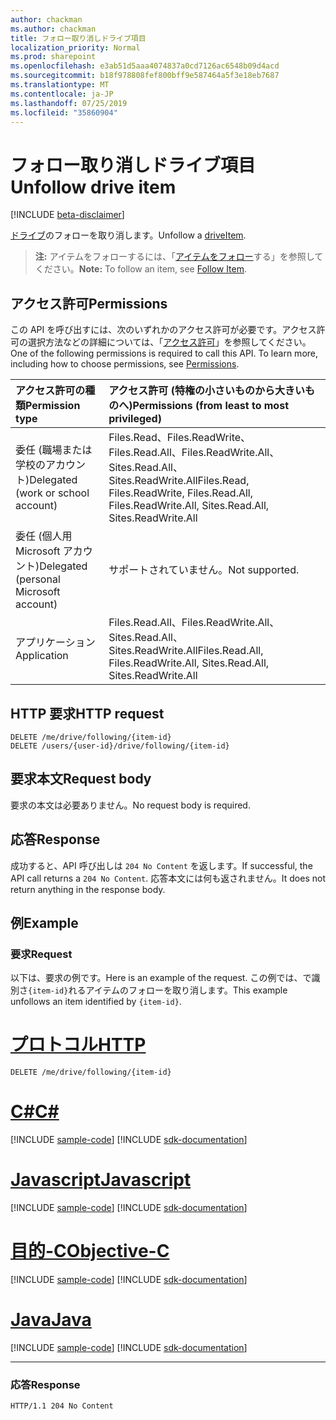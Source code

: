 ```yaml
---
author: chackman
ms.author: chackman
title: フォロー取り消しドライブ項目
localization_priority: Normal
ms.prod: sharepoint
ms.openlocfilehash: e3ab51d5aaa4074837a0cd7126ac6548b09d4acd
ms.sourcegitcommit: b18f978808fef800bff9e587464a5f3e18eb7687
ms.translationtype: MT
ms.contentlocale: ja-JP
ms.lasthandoff: 07/25/2019
ms.locfileid: "35860904"
---
```

# <a name="unfollow-drive-item"></a><span data-ttu-id="64613-102">フォロー取り消しドライブ項目</span><span class="sxs-lookup"><span data-stu-id="64613-102">Unfollow drive item</span></span>

[!INCLUDE [beta-disclaimer](../../includes/beta-disclaimer.md)]

<span data-ttu-id="64613-103">[ドライブ](../resources/driveitem.md)のフォローを取り消します。</span><span class="sxs-lookup"><span data-stu-id="64613-103">Unfollow a [driveItem](../resources/driveitem.md).</span></span>

><span data-ttu-id="64613-104">**注:** アイテムをフォローするには、「[アイテムをフォロー](driveitem-follow.md)する」を参照してください。</span><span class="sxs-lookup"><span data-stu-id="64613-104">**Note:** To follow an item, see [Follow Item](driveitem-follow.md).</span></span>

## <a name="permissions"></a><span data-ttu-id="64613-105">アクセス許可</span><span class="sxs-lookup"><span data-stu-id="64613-105">Permissions</span></span>

<span data-ttu-id="64613-p101">この API を呼び出すには、次のいずれかのアクセス許可が必要です。アクセス許可の選択方法などの詳細については、「[アクセス許可](/graph/permissions-reference)」を参照してください。</span><span class="sxs-lookup"><span data-stu-id="64613-p101">One of the following permissions is required to call this API. To learn more, including how to choose permissions, see [Permissions](/graph/permissions-reference).</span></span>

|<span data-ttu-id="64613-108">アクセス許可の種類</span><span class="sxs-lookup"><span data-stu-id="64613-108">Permission type</span></span>      | <span data-ttu-id="64613-109">アクセス許可 (特権の小さいものから大きいものへ)</span><span class="sxs-lookup"><span data-stu-id="64613-109">Permissions (from least to most privileged)</span></span>              |
|:--------------------|:---------------------------------------------------------|
|<span data-ttu-id="64613-110">委任 (職場または学校のアカウント)</span><span class="sxs-lookup"><span data-stu-id="64613-110">Delegated (work or school account)</span></span> | <span data-ttu-id="64613-111">Files.Read、Files.ReadWrite、Files.Read.All、Files.ReadWrite.All、Sites.Read.All、Sites.ReadWrite.All</span><span class="sxs-lookup"><span data-stu-id="64613-111">Files.Read, Files.ReadWrite, Files.Read.All, Files.ReadWrite.All, Sites.Read.All, Sites.ReadWrite.All</span></span>    |
|<span data-ttu-id="64613-112">委任 (個人用 Microsoft アカウント)</span><span class="sxs-lookup"><span data-stu-id="64613-112">Delegated (personal Microsoft account)</span></span> | <span data-ttu-id="64613-113">サポートされていません。</span><span class="sxs-lookup"><span data-stu-id="64613-113">Not supported.</span></span>    |
|<span data-ttu-id="64613-114">アプリケーション</span><span class="sxs-lookup"><span data-stu-id="64613-114">Application</span></span> | <span data-ttu-id="64613-115">Files.Read.All、Files.ReadWrite.All、Sites.Read.All、Sites.ReadWrite.All</span><span class="sxs-lookup"><span data-stu-id="64613-115">Files.Read.All, Files.ReadWrite.All, Sites.Read.All, Sites.ReadWrite.All</span></span> |

## <a name="http-request"></a><span data-ttu-id="64613-116">HTTP 要求</span><span class="sxs-lookup"><span data-stu-id="64613-116">HTTP request</span></span>

<!-- { "blockType": "ignored" } -->

```http
DELETE /me/drive/following/{item-id} 
DELETE /users/{user-id}/drive/following/{item-id}
```

## <a name="request-body"></a><span data-ttu-id="64613-117">要求本文</span><span class="sxs-lookup"><span data-stu-id="64613-117">Request body</span></span>

<span data-ttu-id="64613-118">要求の本文は必要ありません。</span><span class="sxs-lookup"><span data-stu-id="64613-118">No request body is required.</span></span>

## <a name="response"></a><span data-ttu-id="64613-119">応答</span><span class="sxs-lookup"><span data-stu-id="64613-119">Response</span></span>

<span data-ttu-id="64613-120">成功すると、API 呼び出しは `204 No Content` を返します。</span><span class="sxs-lookup"><span data-stu-id="64613-120">If successful, the API call returns a `204 No Content`.</span></span> <span data-ttu-id="64613-121">応答本文には何も返されません。</span><span class="sxs-lookup"><span data-stu-id="64613-121">It does not return anything in the response body.</span></span>

## <a name="example"></a><span data-ttu-id="64613-122">例</span><span class="sxs-lookup"><span data-stu-id="64613-122">Example</span></span>
### <a name="request"></a><span data-ttu-id="64613-123">要求</span><span class="sxs-lookup"><span data-stu-id="64613-123">Request</span></span>
<span data-ttu-id="64613-124">以下は、要求の例です。</span><span class="sxs-lookup"><span data-stu-id="64613-124">Here is an example of the request.</span></span>
<span data-ttu-id="64613-125">この例では、で識別さ`{item-id}`れるアイテムのフォローを取り消します。</span><span class="sxs-lookup"><span data-stu-id="64613-125">This example unfollows an item identified by `{item-id}`.</span></span>


# <a name="httptabhttp"></a>[<span data-ttu-id="64613-126">プロトコル</span><span class="sxs-lookup"><span data-stu-id="64613-126">HTTP</span></span>](#tab/http)
<!-- { "blockType": "request", "name": "unfollow-item", "scopes": "files.read" } -->

```http
DELETE /me/drive/following/{item-id}
```
# <a name="ctabcsharp"></a>[<span data-ttu-id="64613-127">C#</span><span class="sxs-lookup"><span data-stu-id="64613-127">C#</span></span>](#tab/csharp)
[!INCLUDE [sample-code](../includes/snippets/csharp/unfollow-item-csharp-snippets.md)]
[!INCLUDE [sdk-documentation](../includes/snippets/snippets-sdk-documentation-link.md)]

# <a name="javascripttabjavascript"></a>[<span data-ttu-id="64613-128">Javascript</span><span class="sxs-lookup"><span data-stu-id="64613-128">Javascript</span></span>](#tab/javascript)
[!INCLUDE [sample-code](../includes/snippets/javascript/unfollow-item-javascript-snippets.md)]
[!INCLUDE [sdk-documentation](../includes/snippets/snippets-sdk-documentation-link.md)]

# <a name="objective-ctabobjc"></a>[<span data-ttu-id="64613-129">目的-C</span><span class="sxs-lookup"><span data-stu-id="64613-129">Objective-C</span></span>](#tab/objc)
[!INCLUDE [sample-code](../includes/snippets/objc/unfollow-item-objc-snippets.md)]
[!INCLUDE [sdk-documentation](../includes/snippets/snippets-sdk-documentation-link.md)]

# <a name="javatabjava"></a>[<span data-ttu-id="64613-130">Java</span><span class="sxs-lookup"><span data-stu-id="64613-130">Java</span></span>](#tab/java)
[!INCLUDE [sample-code](../includes/snippets/java/unfollow-item-java-snippets.md)]
[!INCLUDE [sdk-documentation](../includes/snippets/snippets-sdk-documentation-link.md)]

---

### <a name="response"></a><span data-ttu-id="64613-131">応答</span><span class="sxs-lookup"><span data-stu-id="64613-131">Response</span></span>
<!-- { 
    "blockType": "response", 
    "truncated": true 
} -->
```http
HTTP/1.1 204 No Content
```
<!--
{
  "type": "#page.annotation",
  "description": "Unfollow an item that the user is following.",
  "keywords": "unfollow item",
  "section": "documentation",
  "tocPath": "Items/Unfollow",
  "suppressions": [
  ]
}
-->
